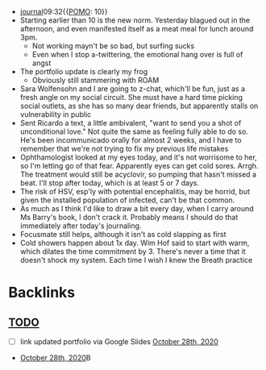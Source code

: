 - [journal](<journal.md>)09:32{{[POMO](<POMO.md>): 10}}
- Starting earlier than 10 is the new norm. Yesterday blagued out in the afternoon, and even manifested itself as a meat meal for lunch around 3pm. 
    - Not working mayn't be so bad, but surfing sucks
    - Even when I stop a-twittering, the emotional hang over is full of angst
- The portfolio update is clearly my frog
    - Obviously still stammering with ROAM
- Sara Wolfensohn and I are going to z-chat, which'll be fun, just as a fresh angle on my social circuit. She must have a hard time picking social outlets, as she has so many dear friends, but apparently stalls on vulnerability in public
- Sent Ricardo a text, a little ambivalent, "want to send you a shot of unconditional love." Not quite the same as feeling fully able to do so. He's been incommunicado orally for almost 2 weeks, and I have to remember that we're not trying to fix my previous life mistakes
- Ophthamologist looked at my eyes today, and it's not worrisome to her, so I'm letting go of that fear. Apparently eyes can get cold sores. Arrgh. The treatment would still be acyclovir, so pumping that hasn't missed a beat. I'll stop after today, which is at least 5 or 7 days.
- The risk of HSV, esp'ly with potential encephalitis, may be horrid, but given the installed population of infected, can't be that common.
- As much as I think I'd like to draw a bit every day, when I carry around Ms Barry's book, I don't crack it. Probably means I should do that immediately after today's journaling.
- Focusmate still helps, although it isn't as cold slapping as first
- Cold showers happen about 1x day. Wim Hof said to start with warm, which dilates the time commitment by 3. There's never a time that it doesn't shock my system. Each time I wish I knew the Breath practice

# Backlinks
## [TODO](<TODO.md>)
- [ ] link updated portfolio via Google Slides [October 28th, 2020](<October 28th, 2020.md>)

- [October 28th, 2020](<October 28th, 2020.md>)B

